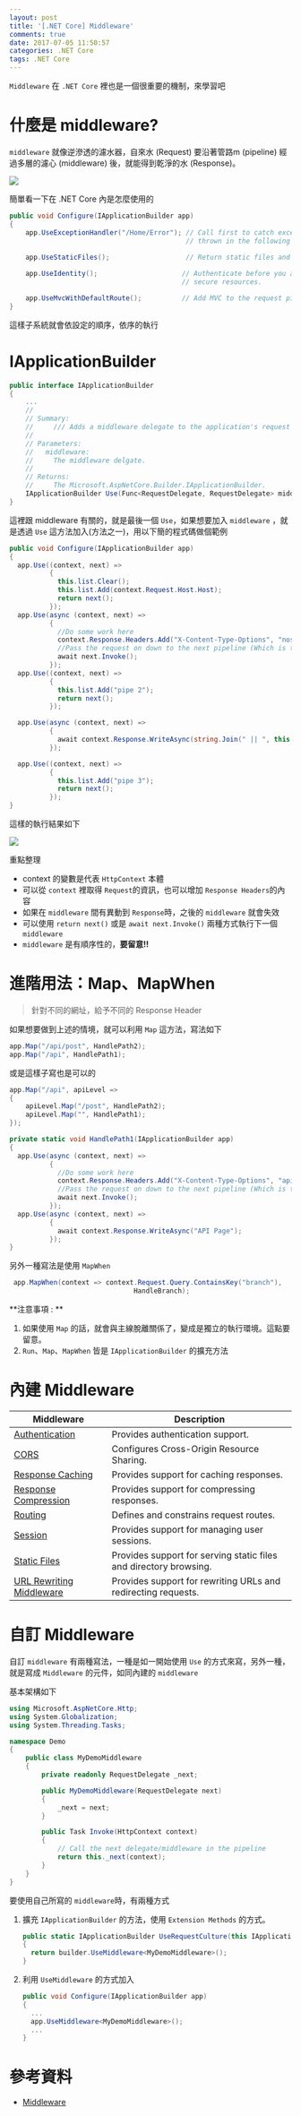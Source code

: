 ```yaml
---
layout: post
title: '[.NET Core] Middleware'
comments: true
date: 2017-07-05 11:50:57
categories: .NET Core
tags: .NET Core
---
```


`Middleware`  在 `.NET Core` 裡也是一個很重要的機制，來學習吧

<!-- more -->

# 什麼是 middleware?

`middleware` 就像逆滲透的濾水器，自來水 (Request) 要沿著管路m (pipeline) 經過多層的濾心 (middleware) 後，就能得到乾淨的水 (Response)。

![](https://docs.microsoft.com/en-us/aspnet/core/fundamentals/middleware/_static/request-delegate-pipeline.png)

簡單看一下在 .NET Core 內是怎麼使用的

```csharp
public void Configure(IApplicationBuilder app)
{
    app.UseExceptionHandler("/Home/Error"); // Call first to catch exceptions
                                            // thrown in the following middleware.
  
    app.UseStaticFiles();                   // Return static files and end pipeline.

    app.UseIdentity();                     // Authenticate before you access
                                           // secure resources.

    app.UseMvcWithDefaultRoute();          // Add MVC to the request pipeline.
}
```

這樣子系統就會依設定的順序，依序的執行



# IApplicationBuilder

```csharp
public interface IApplicationBuilder
{
    ...
    //
    // Summary:
    //     /// Adds a middleware delegate to the application's request pipeline. ///
    //
    // Parameters:
    //   middleware:
    //     The middleware delgate.
    //
    // Returns:
    //     The Microsoft.AspNetCore.Builder.IApplicationBuilder.
    IApplicationBuilder Use(Func<RequestDelegate, RequestDelegate> middleware);
}
```

這裡跟 middleware 有關的，就是最後一個 `Use`，如果想要加入 `middleware` ，就是透過 `Use` 這方法加入(方法之一)，用以下簡的程式碼做個範例

```csharp
public void Configure(IApplicationBuilder app)
{
  app.Use((context, next) =>
          {
            this.list.Clear();
            this.list.Add(context.Request.Host.Host);
            return next();
          });
  app.Use(async (context, next) =>
          {
            //Do some work here
            context.Response.Headers.Add("X-Content-Type-Options", "nosniff");
            //Pass the request on down to the next pipeline (Which is the MVC middleware)
            await next.Invoke();
          });
  app.Use((context, next) =>
          {
            this.list.Add("pipe 2");
            return next();
          });

  app.Use(async (context, next) =>
          {
            await context.Response.WriteAsync(string.Join(" || ", this.list));
          });

  app.Use((context, next) =>
          {
            this.list.Add("pipe 3");
            return next();
          });
}

```

這樣的執行結果如下

![](https://farm5.staticflickr.com/4241/35561134662_911c938442_o.png)

重點整理

* context 的變數是代表 `HttpContext` 本體
* 可以從 `context` 裡取得 `Request`的資訊，也可以增加 `Response Headers`的內容
* 如果在 `middleware` 間有異動到 `Response`時，之後的 `middleware` 就會失效
* 可以使用 `return next()` 或是 `await next.Invoke()` 兩種方式執行下一個 `middleware`
* `middleware` 是有順序性的，**要留意!!**



# 進階用法：Map、MapWhen

> 針對不同的網址，給予不同的 Response Header

如果想要做到上述的情境，就可以利用 `Map` 這方法，寫法如下

```csharp
app.Map("/api/post", HandlePath2);
app.Map("/api", HandlePath1);
```

或是這樣子寫也是可以的

```csharp
app.Map("/api", apiLevel =>
{
    apiLevel.Map("/post", HandlePath2);
    apiLevel.Map("", HandlePath1);
});
```

```csharp
private static void HandlePath1(IApplicationBuilder app)
{
  app.Use(async (context, next) =>
          {
            //Do some work here
            context.Response.Headers.Add("X-Content-Type-Options", "api");
            //Pass the request on down to the next pipeline (Which is the MVC middleware)
            await next.Invoke();
          });
  app.Use(async (context, next) =>
          {
            await context.Response.WriteAsync("API Page");
          });
}
```

另外一種寫法是使用 `MapWhen`

```csharp
 app.MapWhen(context => context.Request.Query.ContainsKey("branch"),
                               HandleBranch);
```

**注意事項 : ** 

1. 如果使用 `Map` 的話，就會與主線脫離關係了，變成是獨立的執行環境。這點要留意。
2. `Run`、`Map`、`MapWhen` 皆是 `IApplicationBuilder` 的擴充方法



#  內建 Middleware

| Middleware                               | Description                              |
| ---------------------------------------- | ---------------------------------------- |
| [Authentication](https://docs.microsoft.com/en-us/aspnet/core/security/authentication/identity) | Provides authentication support.         |
| [CORS](https://docs.microsoft.com/en-us/aspnet/core/security/cors) | Configures Cross-Origin Resource Sharing. |
| [Response Caching](https://docs.microsoft.com/en-us/aspnet/core/performance/caching/middleware) | Provides support for caching responses.  |
| [Response Compression](https://docs.microsoft.com/en-us/aspnet/core/performance/response-compression) | Provides support for compressing responses. |
| [Routing](https://docs.microsoft.com/en-us/aspnet/core/fundamentals/routing) | Defines and constrains request routes.   |
| [Session](https://docs.microsoft.com/en-us/aspnet/core/fundamentals/app-state) | Provides support for managing user sessions. |
| [Static Files](https://docs.microsoft.com/en-us/aspnet/core/fundamentals/static-files) | Provides support for serving static files and directory browsing. |
| [URL Rewriting Middleware](https://docs.microsoft.com/en-us/aspnet/core/fundamentals/url-rewriting) | Provides support for rewriting URLs and redirecting requests. |



# 自訂 Middleware 

自訂 `middleware` 有兩種寫法，一種是如一開始使用 `Use` 的方式來寫，另外一種，就是寫成 `Middleware` 的元件，如同內建的 `middleware`

基本架構如下

```csharp
using Microsoft.AspNetCore.Http;
using System.Globalization;
using System.Threading.Tasks;

namespace Demo
{
    public class MyDemoMiddleware
    {
        private readonly RequestDelegate _next;

        public MyDemoMiddleware(RequestDelegate next)
        {
            _next = next;
        }

        public Task Invoke(HttpContext context)
        {            
            // Call the next delegate/middleware in the pipeline
            return this._next(context);
        }
    }
}
```

要使用自己所寫的 `middleware`時，有兩種方式

1. 擴充 `IApplicationBuilder` 的方法，使用 `Extension Methods` 的方式。

   ```csharp
   public static IApplicationBuilder UseRequestCulture(this IApplicationBuilder builder)
   {  
     return builder.UseMiddleware<MyDemoMiddleware>();
   }
   ```

2. 利用 `UseMiddleware` 的方式加入

   ```csharp
   public void Configure(IApplicationBuilder app)
   {
     ...
     app.UseMiddleware<MyDemoMiddleware>();
     ...
   }
   ```





# 參考資料

* [Middleware](https://docs.microsoft.com/en-us/aspnet/core/fundamentals/middleware)